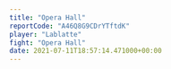 ```yaml
---
title: "Opera Hall"
reportCode: "A46Q8G9CDrYTftdK"
player: "Lablatte"
fight: "Opera Hall"
date: 2021-07-11T18:57:14.471000+00:00
---
```

